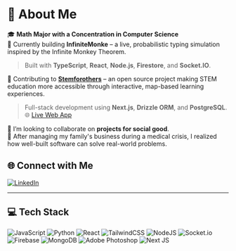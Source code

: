 # 💫 About Me

🎓 **Math Major with a Concentration in Computer Science**  
🔭 Currently building **InfiniteMonke** – a live, probabilistic typing simulation inspired by the Infinite Monkey Theorem.  
> Built with **TypeScript**, **React**, **Node.js**, **Firestore**, and **Socket.IO**.

🧩 Contributing to **[Stemforothers](https://www.stemforothers.org/)** – an open source project making STEM education more accessible through interactive, map-based learning experiences.  
> Full-stack development using **Next.js**, **Drizzle ORM**, and **PostgreSQL**.  
> 🌐 [Live Web App](https://stemforothers.vercel.app/)

👯 I’m looking to collaborate on **projects for social good**.  
🌱 After managing my family's business during a medical crisis, I realized how well-built software can solve real-world problems.  

## 🌐 Connect with Me

[![LinkedIn](https://img.shields.io/badge/LinkedIn-%230077B5.svg?logo=linkedin&logoColor=white)](https://www.linkedin.com/in/joeyzhang1576/)

---

## 💻 Tech Stack

![JavaScript](https://img.shields.io/badge/javascript-%23323330.svg?style=for-the-badge&logo=javascript&logoColor=%23F7DF1E)
![Python](https://img.shields.io/badge/python-3670A0?style=for-the-badge&logo=python&logoColor=ffdd54) 
![React](https://img.shields.io/badge/react-%2320232a.svg?style=for-the-badge&logo=react&logoColor=%2361DAFB)
![TailwindCSS](https://img.shields.io/badge/tailwindcss-%2338B2AC.svg?style=for-the-badge&logo=tailwind-css&logoColor=white)
![NodeJS](https://img.shields.io/badge/node.js-6DA55F?style=for-the-badge&logo=node.js&logoColor=white)
![Socket.io](https://img.shields.io/badge/Socket.io-black?style=for-the-badge&logo=socket.io&badgeColor=010101)
![Firebase](https://img.shields.io/badge/firebase-a08021?style=for-the-badge&logo=firebase&logoColor=ffcd34)
![MongoDB](https://img.shields.io/badge/MongoDB-%234ea94b.svg?style=for-the-badge&logo=mongodb&logoColor=white) 
![Adobe Photoshop](https://img.shields.io/badge/adobe%20photoshop-%2331A8FF.svg?style=for-the-badge&logo=adobe%20photoshop&logoColor=white)
![Next JS](https://img.shields.io/badge/Next-black?style=for-the-badge&logo=next.js&logoColor=white) 




<!-- Proudly created with GPRM ( https://gprm.itsvg.in ) -->
